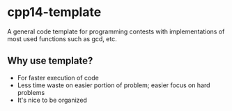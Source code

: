 # cpp14-template
A general code template for programming contests with implementations of most used functions such as gcd, etc.

## Why use template?
- For faster execution of code
- Less time waste on easier portion of problem; easier focus on hard problems
- It's nice to be organized
